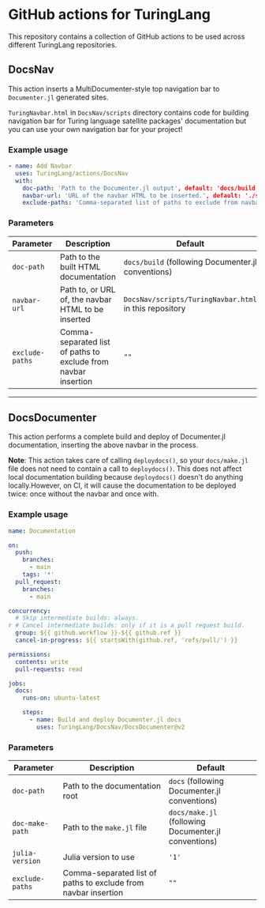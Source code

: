 # GitHub actions for TuringLang

This repository contains a collection of GitHub actions to be used across different TuringLang repositories.

## DocsNav

This action inserts a MultiDocumenter-style top navigation bar to `Documenter.jl` generated sites.

`TuringNavbar.html` in `DocsNav/scripts` directory contains code for building navigation bar for Turing language satellite packages' documentation but you can use your own navigation bar for your project!

### Example usage

```yaml
- name: Add Navbar
  uses: TuringLang/actions/DocsNav
  with:
    doc-path: 'Path to the Documenter.jl output', default: 'docs/build'
    navbar-url: 'URL of the navbar HTML to be inserted.', default: './scripts/TuringNavbar.html'
    exclude-paths: 'Comma-separated list of paths to exclude from navbar insertion.'
```

### Parameters

| Parameter | Description | Default |
| --- | --- | --- |
| `doc-path` | Path to the built HTML documentation | `docs/build` (following Documenter.jl conventions) |
| `navbar-url` | Path to, or URL of, the navbar HTML to be inserted | `DocsNav/scripts/TuringNavbar.html` in this repository |
| `exclude-paths` | Comma-separated list of paths to exclude from navbar insertion | `""` |

----------

## DocsDocumenter

This action performs a complete build and deploy of Documenter.jl documentation, inserting the above navbar in the process.

**Note**: This action takes care of calling `deploydocs()`, so your `docs/make.jl` file does not need to contain a call to `deploydocs()`.
This does not affect local documentation building because `deploydocs()` doesn't do anything locally.However, on CI, it will cause the documentation to be deployed twice: once without the navbar and once with.

### Example usage

```yaml
name: Documentation

on:
  push:
    branches:
      - main
    tags: '*'
  pull_request:
    branches:
      - main

concurrency:
  # Skip intermediate builds: always.
r # Cancel intermediate builds: only if it is a pull request build.
  group: ${{ github.workflow }}-${{ github.ref }}
  cancel-in-progress: ${{ startsWith(github.ref, 'refs/pull/') }}

permissions:
  contents: write
  pull-requests: read

jobs:
  docs:
    runs-on: ubuntu-latest

    steps:
      - name: Build and deploy Documenter.jl docs
        uses: TuringLang/DocsNav/DocsDocumenter@v2
```

### Parameters

| Parameter | Description | Default |
| --- | --- | --- |
| `doc-path` | Path to the documentation root | `docs` (following Documenter.jl conventions) |
| `doc-make-path` | Path to the `make.jl` file | `docs/make.jl` (following Documenter.jl conventions) |
| `julia-version` | Julia version to use | `'1'` |
| `exclude-paths` | Comma-separated list of paths to exclude from navbar insertion | `""` |
